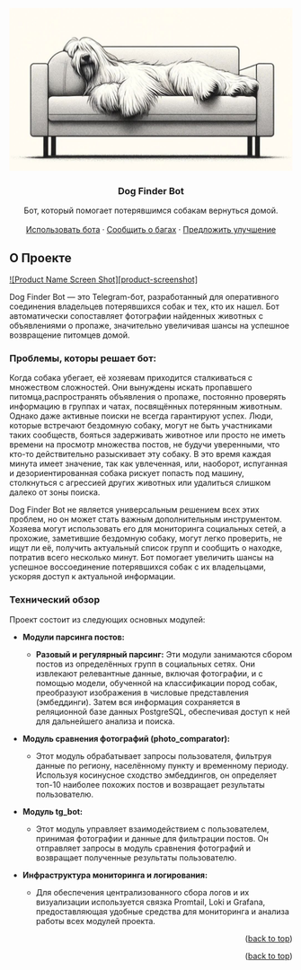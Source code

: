 <!-- PROJECT LOGO -->
<br />
<div align="center">
  <a href="https://github.com/github_username/repo_name">
    <img src="https://github.com/rocinantt/DogFinderBot/blob/main/photo/dog2.jpg" alt="Logo" width="520" height="290">
  </a>

  <h3 align="center">Dog Finder Bot</h3>

  <p align="center">
    Бот, который помогает потерявшимся собакам вернуться домой.
    <br />
    <br />
    <a href="https://web.telegram.org/a/#7411138567">Использовать бота</a>
    ·
    <a href="https://github.com/rocinantt/DogFinderBot/issues/new?labels=bug&template=bug-report---.md">Сообщить о багах</a>
    ·
    <a href="https://github.com/rocinantt/DogFinderBot/issues/new?labels=enhancement&template=feature-request---.md">Предложить улучшение</a>
  </p>
</div>

<!-- ABOUT THE PROJECT -->
## О Проекте

[![Product Name Screen Shot][product-screenshot]](https://example.com)

Dog Finder Bot — это Telegram-бот, разработанный для оперативного соединения владельцев потерявшихся собак и тех, кто их нашел. Бот автоматически сопоставляет фотографии найденных животных с объявлениями о пропаже, значительно увеличивая шансы на успешное возвращение питомцев домой.

### Проблемы, которы решает бот:

  Когда собака убегает, её хозяевам приходится сталкиваться с множеством сложностей. Они вынуждены искать пропавшего питомца,распространять объявления о пропаже, постоянно проверять информацию в группах и чатах, посвящённых потерянным животным. Однако даже активные поиски не всегда гарантируют успех. Люди, которые встречают бездомную собаку, могут не быть участниками таких сообществ, бояться задерживать животное или просто не иметь времени на просмотр множества постов, не будучи уверенными, что кто-то действительно разыскивает эту собаку. В это время каждая минута имеет значение, так как увлеченная, или, наоборот, испуганная и дезориентированная собака рискует попасть под машину, столкнуться с агрессией других животных или удалиться слишком далеко от зоны поиска.

  Dog Finder Bot не является универсальным решением всех этих проблем, но он может стать важным дополнительным инструментом. Хозяева могут использовать его для мониторинга социальных сетей, а прохожие, заметившие бездомную собаку, могут легко проверить, не ищут ли её, получить актуальный список групп и сообщить о находке, потратив всего несколько минут. Бот помогает увеличить шансы на успешное воссоединение потерявшихся собак с их владельцами, ускоряя доступ к актуальной информации.

### Технический обзор

Проект состоит из следующих основных модулей:

- **Модули парсинга постов:**
  - **Разовый и регулярный парсинг:** Эти модули занимаются сбором постов из определённых групп в социальных сетях. Они извлекают релевантные данные, включая фотографии, и с помощью модели, обученной на классификации пород собак, преобразуют изображения в числовые представления (эмбеддинги). Затем вся информация сохраняется в реляционной базе данных PostgreSQL, обеспечивая доступ к ней для дальнейшего анализа и поиска.

- **Модуль сравнения фотографий (photo_comparator):**
  - Этот модуль обрабатывает запросы пользователя, фильтруя данные по региону, населённому пункту и временному периоду. Используя косинусное сходство эмбеддингов, он определяет топ-10 наиболее похожих постов и возвращает результаты пользователю.

- **Модуль tg_bot:**
  - Этот модуль управляет взаимодействием с пользователем, принимая фотографии и данные для фильтрации постов. Он отправляет запросы в модуль сравнения фотографий и возвращает полученные результаты пользователю.

- **Инфраструктура мониторинга и логирования:**
  - Для обеспечения централизованного сбора логов и их визуализации используется связка Promtail, Loki и Grafana, предоставляющая удобные средства для мониторинга и анализа работы всех модулей проекта.

<p align="right">(<a href="#readme-top">back to top</a>)</p>


<p align="right">(<a href="#readme-top">back to top</a>)</p>
